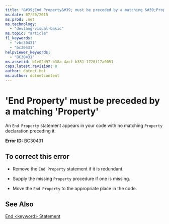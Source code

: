 ```yaml
---
title: "&#39;End Property&#39; must be preceded by a matching &#39;Property&#39;"
ms.date: 07/20/2015
ms.prod: .net
ms.technology: 
  - "devlang-visual-basic"
ms.topic: "article"
f1_keywords: 
  - "vbc30431"
  - "bc30431"
helpviewer_keywords: 
  - "BC30431"
ms.assetid: b1e02d97-b38a-4acf-b351-1726f17a0051
caps.latest.revision: 8
author: dotnet-bot
ms.author: dotnetcontent
---
```

# &#39;End Property&#39; must be preceded by a matching &#39;Property&#39;
An `End Property` statement appears in your code with no matching `Property` declaration preceding it.  
  
 **Error ID:** BC30431  
  
## To correct this error  
  
-   Remove the `End Property` statement if it is redundant.  
  
-   Supply the missing `Property` procedure if one is missing.  
  
-   Move the `End Property` to the appropriate place in the code.  
  
## See Also  
   
 [End \<keyword> Statement](../../visual-basic/language-reference/statements/end-keyword-statement.md)
